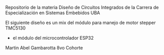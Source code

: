 Repositorio de la materia Diseño de Circuitos Integrados de la Carrera de Especialización en Sistemas Embebidos UBA

El siguiente diseño es un mix del módulo para manejo de motor stepper TMC5130
+ el módulo del microcontrolador ESP32

Martin Abel Gambarotta
8vo Cohorte